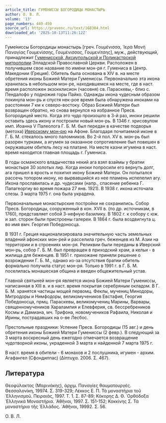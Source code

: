 ```yaml
---
article_title: ГУМЕНИССЫ БОГОРОДИЦЫ МОНАСТЫРЬ
author: О. В. Л.
volume: '13'
page_numbers: 449-450
source_url: https://pravenc.ru/text/168304.html
downloaded_at: '2025-10-13T11:26:12Z'
---
```


Гуме́ниссы Богородицы монастырь [греч. Γουμένισσα, ῾Ιερὰ Μονὴ Παναγίας Γουμενίσσης, Γουμένισσας, Γουμενίτσης], муж., действующий, принадлежит [Гуменисской, Аксиупольской и Поликастрской митрополии](<https://pravenc.ru/text/Гуменисской  Аксиупольской и Поликастрской митрополии.html>) Элладской Православной Церкви. Расположен в получившем свое название по имени мон-ря г. Гумениса в Центр. Македонии (Греция). Обитель была основана в XIV в. на месте обретения иконы Божией Матери Гумениссы. Первоначально эта икона хранилась в небольшом мон-ре, находившемся на месте, где в наст. время расположен экзокклисион (часовня) св. Параскевы,- близ с. Пендалофо у подножия горы Пайко. Однажды икона чудесным образом покинула мон-рь и спустя нек-рое время была обнаружена иноками на расстоянии 7 км к северо-востоку. Образ Божией Матери был возвращен обратно, но снова вернулся на избранное Пресв. Богородицей место. Когда это чудо произошло в 3-й раз, иноки решили оставить здесь икону и построили новый мон-рь. В 1346 г. хрисовулом имп. Иоанна V Палеолога Г. Б. М. был передан в качестве подворья (метоха) [Иверскому мон-рю](<https://pravenc.ru/text/Иверскому мон-рю.html>) на Афоне. Благодаря почитаемой иконе в Г. Б. М. стекалось много паломников. Во 2-й пол. XV в. мон-рь был разорен турками, а игумен за оказанное сопротивление был повешен в окружавшем обитель лесу на платане. На месте казни игумена в наст. время находится главная площадь г. Гумениса.

В годы османского владычества некий ага взял взаймы у братии монастыря 30 золотых лир. Когда иноки попросили его вернуть долг, ага пришел в ярость и похитил икону Божией Матери. Он попытался рассечь топором икону, но вырвавшийся из нее пламень испепелил агу. Икона прославилась и др. чудесами (напр., спасение ребенка Г. Папагеоргиу во время пожара 27 янв. 1921). В 1938 г. икона источала слезы. 3 марта 1975 г. она была украдена.

Первоначальные монастырские постройки не сохранились. Собор Пресв. Богородицы, сооруженный в кон. XVII в. (по др. источникам, в 1760), представляет собой 3-нефную базилику. В 1802 г. к собору с юж. и зап. сторон были пристроены галереи. В 1864 г. была воздвигнута ц. во имя вмч. Георгия Победоносца.

В 1931 г. Греция национализировала значительную часть земельных владений афонских мон-рей и расселила греч. беженцев из М. Азии на территории и в строениях мон-ря. Реликвии были переданы в Иверский мон-рь, собор Г. Б. М. был превращен в приходский храм, а кельи - в жилища для беженцев. В 1951 г. прихожане приняли решение о возрождении Г. Б. М., однако из-за отсутствия братии обитель формально получила статус мон-ря. Только в 1991 г. в Г. Б. М. поселилась монашеская община и введен общежительный устав.

Главной святыней мон-ря является икона Божией Матери Гумениссы, написанная в XIII в. и в наст. время покрытая серебряным окладом. В Г. Б. М. хранятся частицы мощей первомц. Феклы, мучениц Минодоры, Митродоры и Нимфодоры, великомучеников Евстафия, Георгия Победоносца, прмц. Параскевы, великомучениц Марины, Варвары, священномучеников Харалампия и Елевферия, св. бессребреников Космы и Дамиана, мч. Трифона, новомучеников Рафаила, Николая и Ирины, пострадавших на о-ве Лесбос.

Престольные праздники: Успение Пресв. Богородицы (15 авг.) и день обретения иконы Божией Матери Гумениссы (2 февр.). В следующий за 3 марта воскресный день ежегодно отмечается возвращение чудотворной иконы, украденной 3 марта и найденной 7 марта 1975 г.

В наст. время в обители - 6 монахов и 2 послушника, игумен - архим. Агафангел (Сфондилпас) (Δίπτυχα. 2006. Σ. 467).

## Литература

Θεοφύλακτος (Μαρινάκης), ἀρχιμ. Παναγίες θαυματουργές. Θεσσαλονίκη, 19974. Σ. 319-329; Λέκκος Ε. Π. Τά μοναστήρια τοῦ ῾Ελληνισμοῦ. Πειραιάς, 1997. T. 1. Σ. 87-89; Κόκορης Δ. Θ. ᾿Ορθόδοξα ῾Ελληνικά Μοναστήρια. ᾿Αθῆναι, 1997. Σ. 151-152; Κοκκίνης Σ. Τά μοναστήρια τῆς ῾Ελλάδος. ᾿Αθῆναι, 19992. Σ. 56.

О. В. Л.
